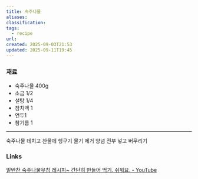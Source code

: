 ```yaml
---
title: 숙주나물
aliases:
classification:
tags:
  - recipe
url:
created: 2025-09-03T21:53
updated: 2025-09-11T19:45
---
```


### 재료

- 숙주나물 400g
- 소금 1/2
- 설탕 1/4
- 참치액 1
- 연두1
- 참기름 1

---

숙주나물 데치고 찬물에 헹구기
물기 제거
양념 전부 넣고 버무리기

### Links

[밑반찬 숙주나물무침 레시피\~ 간단히 만들어 먹기. 쉬워요. - YouTube](https://www.youtube.com/shorts/WJKcQNv0QIE)
